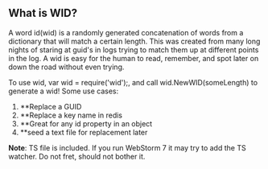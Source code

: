 ## What is WID?

A word id(wid) is a randomly generated concatenation of words from a dictionary that will match a certain length. This was created from many long nights of staring at guid's in logs trying to match them up at different points in the log. A wid is easy for the human to read, remember, and spot later on down the road without even trying.

To use wid, var wid = require('wid');, and call wid.NewWID(someLength) to generate a wid!
Some use cases:

1. **Replace a GUID
2. **Replace a key name in redis
3. **Great for any id property in an object
4. **seed a text file for replacement later

**Note**: TS file is included. If you run WebStorm 7 it may try to add the TS watcher. Do not fret, should not bother it.
